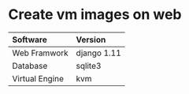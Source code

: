 # Create vm images on web

|    Software    |   Version   |
|:-------------- |:----------- |
| Web Framwork   | django 1.11 |
| Database       | sqlite3     |
| Virtual Engine | kvm         |
